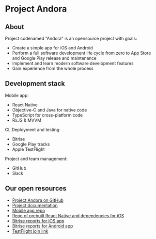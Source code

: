 # Project Andora

## About

Project codenamed "Andora" is an opensource project with goals:
* Create a simple app for iOS and Android
* Perform a full software development life cycle from zero to App Store and Google Play release and maintenance
* Implement and learn modern software development features
* Gain experience from the whole process

## Development stack

Mobile app:
* React Native
* Objective-C and Java for native code
* TypeScript for cross-platform code
* RxJS & MVVM

CI, Deployment and testing:
* Bitrise
* Google Play tracks
* Apple TestFlight

Project and team management:
* GitHub
* Slack

## Our open resources

* [Project Andora on GitHub](https://github.com/ProjectAndora)
* [Project documentation](https://github.com/ProjectAndora/project-andora)
* [Mobile app repo](https://github.com/ProjectAndora/mobile-app)
* [Repo of prebuilt React Native and dependencies for iOS](https://github.com/ProjectAndora/react-native-prebuild)
* [Bitrise reports for iOS app](https://app.bitrise.io/app/0c81bf9ad1708a47)
* [Bitrise reports for Android app](https://app.bitrise.io/app/13d5f1a7b9c80f01)
* [TestFlight join link](https://testflight.apple.com/join/u0BuFjof)
